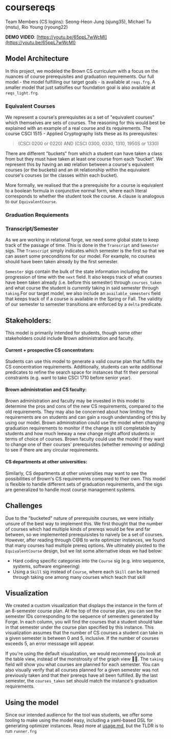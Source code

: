 # coursereqs

Team Members (CS logins): Seong-Heon Jung (sjung35), Michael Tu (mstu), Rio Young (ryoung22)

**DEMO VIDEO**: [https://youtu.be/65ppL7wWcMI](https://youtu.be/65ppL7wWcMI)

## Model Architecture

In this project, we modeled the Brown CS curriculum with a focus on the nuances of course prerequisites and graduation requirements. Our full model - the model fulfilling our target goals - is available at `reqs.frg`. A smaller model that just satisifies our foundation goal is also available at `reqs_light.frg`.

### Equivalent Courses

We represent a course's prerequisites as a set of "equivalent courses" which themselves are sets of courses. The reasoning for this would best be explained with an example of a real course and its requirements. The course CSCI 1515 - Applied Cryptography lists these as its prerequisites:

> (CSCI 0200 or 0220) AND (CSCI 0300, 0330, 1310, 1950S or 1330)

There are different "buckets" from which a student can have taken a class from but they must have taken at least one course from each "bucket". We represent this by having an `AND` relation between a course's equivalent courses (or the buckets) and an `OR` relationship within the equivalent course's courses (or the classes within each bucket).

More formally, we realised that the a prerequisite for a course is equivalent to a boolean formula in conjunctive normal form, where each literal corresponds to whether the student took the course. A clause is analogous to our `EquivalentCourse`.

### Graduation Requiements

### Transcript/Semester

As we are working in relational forge, we need some global state to keep track of the passage of time. This is done in the `Transcript` and `Semester` sigs. The `Transcript` simply indicates which semester is the first so that we can assert some preconditions for our model. For example, no courses should have been taken already by the first semester.

`Semester` sigs contain the bulk of the state information including the progression of time with the `next` field. It also keeps track of what courses have been taken already (i.e. before this semester) through `courses_taken` and what course the student is _currently_ taking in said semester through `taking`.For our target model, we also include an `available_semesters` field that keeps track of if a course is available in the Spring or Fall. The validity of our semester to semester transitions are enforced by a `delta` predicate.

## Stakeholders:

This model is primarily intended for students, though some other stakeholders could include Brown administration and faculty.

#### Current + prospective CS concentrators:

Students can use this model to generate a valid course plan that fulfills the CS concentration requirements. Additionally, students can write additional predicates to refine the search space for instances that fit their personal constraints (e.g. want to take CSCI 1710 before senior year).

#### Brown administration and CS faculty:

Brown administration and faculty may be invested in this model to determine the pros and cons of the new CS requirements, compared to the old requirements. They may also be concerned about how limiting the requirements are on students and can gain a rough understanding of this by using our model. Brown administration could use the model when changing graduation requirements to monitor if the change is still completable by students and how much leeway a new change might afford students in terms of choice of courses. Brown faculty could use the model if they want to change one of their courses' prerequisites (whether removing or adding) to see if there are any circular requirements.

#### CS departments at other universities:

Similarly, CS departments at other universities may want to see the possibilities of Brown's CS requirements compared to their own. This model is flexible to handle different sets of graduation requirements, and the sigs are generalized to handle most course management systems.

## Challenges

Due to the "bucketed" nature of prerequisite courses, we were initially unsure of the best way to implement this. We first thought that the number of courses which had multiple kinds of prereqs would be few and far between, so we implemented prerequisistes to naively be a set of courses. However, after reading through C@B to write optimizer instances, we found that many courses had multiple prereq options. We ultimately pivoted to the `EquivalentCourse` design, but we list some alternative ideas we had below:

- Hard coding specific categories into the `Course` sig (e.g. intro sequence, systems, software engineering)
- Using a `Skill` sig instead of `Course`, where each `Skill` can be learned through taking one among many courses which teach that skill

## Visualization

We created a custom visualization that displays the instance in the form of an 8-semester course plan. At the top of the course plan, you can see the semester IDs corresponding to the sequence of semesters generated by Forge. In each column, you will find the courses that a student should take in that semester under the course plan specified by this instance. This visualization assumes that the number of CS courses a student can take in a given semester is between 0 and 5, inclusive. If the number of courses exceeds 5, an error messsage will appear.

If you're using the default visualization, we would recommend you look at the table view, instead of the monstrosity of the graph view 😵‍💫. The `taking` field will show you what courses are planned for each semester. You can also visually verify that all courses planned for a given semester was not previously taken and that their prereqs have all been fulfilled. By the last semester, the `courses_taken` set should match the instance's graduation requirements.

## Using the model

Since our intended audience for the tool was students, we offer some tooling to make using the model easy, including a yaml-based DSL for generating optimizer instances. Read more at [usage.md](usage.md), but the TLDR is to run `runner.frg`

